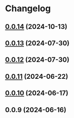 # Changelog

## [0.0.14](https://github.com/Web3-FullStack/layer/compare/v0.0.13...v0.0.14) (2024-10-13)

## [0.0.13](https://github.com/Web3-FullStack/layer/compare/v0.0.12...v0.0.13) (2024-07-30)

## [0.0.12](https://github.com/Web3-FullStack/layer/compare/v0.0.11...v0.0.12) (2024-07-30)

## [0.0.11](https://github.com/Web3-FullStack/layer/compare/v0.0.10...v0.0.11) (2024-06-22)

## [0.0.10](https://github.com/Web3-FullStack/layer/compare/v0.0.9...v0.0.10) (2024-06-17)

## 0.0.9 (2024-06-16)
